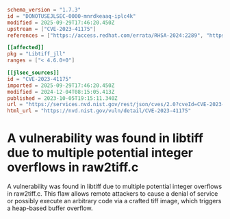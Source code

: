 ```toml
schema_version = "1.7.3"
id = "DONOTUSEJLSEC-0000-mnrdkeaaq-iplc4k"
modified = 2025-09-29T17:46:20.450Z
upstream = ["CVE-2023-41175"]
references = ["https://access.redhat.com/errata/RHSA-2024:2289", "https://access.redhat.com/security/cve/CVE-2023-41175", "https://bugzilla.redhat.com/show_bug.cgi?id=2235264", "https://access.redhat.com/errata/RHSA-2024:2289", "https://access.redhat.com/security/cve/CVE-2023-41175", "https://bugzilla.redhat.com/show_bug.cgi?id=2235264"]

[[affected]]
pkg = "Libtiff_jll"
ranges = ["< 4.6.0+0"]

[[jlsec_sources]]
id = "CVE-2023-41175"
imported = 2025-09-29T17:46:20.450Z
modified = 2024-12-04T08:15:05.413Z
published = 2023-10-05T19:15:11.340Z
url = "https://services.nvd.nist.gov/rest/json/cves/2.0?cveId=CVE-2023-41175"
html_url = "https://nvd.nist.gov/vuln/detail/CVE-2023-41175"
```

# A vulnerability was found in libtiff due to multiple potential integer overflows in raw2tiff.c

A vulnerability was found in libtiff due to multiple potential integer overflows in raw2tiff.c. This flaw allows remote attackers to cause a denial of service or possibly execute an arbitrary code via a crafted tiff image, which triggers a heap-based buffer overflow.

